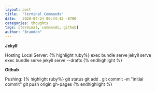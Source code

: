```yaml
---
layout: post
title:  "Terminal Commands"
date:   2020-04-24 00:44:42 -0700
categories: thoughts
tags: [terminal, commands, github]
author: "Brandon"
---
```


<b>Jekyll</b>

Hosting Local Server:
{% highlight ruby%}
exec bundle serve jekyll serve
exec bundle serve jekyll serve --drafts
{% endhighlight %}

<b>Github</b>

Pushing:
{% highlight ruby%}
git status
git add .
git commit -m "initial commit"
git push origin gh-pages
{% endhighlight %}
